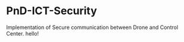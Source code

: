 # PnD-ICT-Security
Implementation of Secure communication between Drone and Control Center. 
hello!
